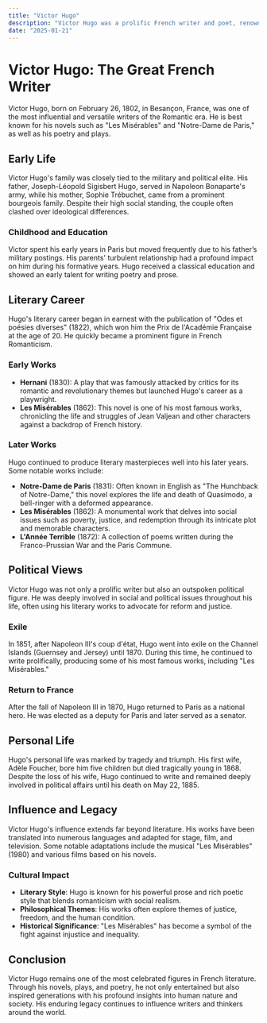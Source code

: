 ```yaml
---
title: "Victor Hugo"
description: "Victor Hugo was a prolific French writer and poet, renowned for his influential novels such as 'Les Misérables' and 'Notre-Dame de Paris,' and for his significant contributions to Romantic literature and social reform."
date: "2025-01-21"
--- 
```


# Victor Hugo: The Great French Writer

Victor Hugo, born on February 26, 1802, in Besançon, France, was one of the most influential and versatile writers of the Romantic era. He is best known for his novels such as "Les Misérables" and "Notre-Dame de Paris," as well as his poetry and plays.

## Early Life

Victor Hugo's family was closely tied to the military and political elite. His father, Joseph-Léopold Sigisbert Hugo, served in Napoleon Bonaparte's army, while his mother, Sophie Trébuchet, came from a prominent bourgeois family. Despite their high social standing, the couple often clashed over ideological differences.

### Childhood and Education
Victor spent his early years in Paris but moved frequently due to his father’s military postings. His parents' turbulent relationship had a profound impact on him during his formative years. Hugo received a classical education and showed an early talent for writing poetry and prose.

## Literary Career

Hugo's literary career began in earnest with the publication of "Odes et poésies diverses" (1822), which won him the Prix de l'Académie Française at the age of 20. He quickly became a prominent figure in French Romanticism.

### Early Works
- **Hernani** (1830): A play that was famously attacked by critics for its romantic and revolutionary themes but launched Hugo's career as a playwright.
- **Les Misérables** (1862): This novel is one of his most famous works, chronicling the life and struggles of Jean Valjean and other characters against a backdrop of French history.

### Later Works
Hugo continued to produce literary masterpieces well into his later years. Some notable works include:

- **Notre-Dame de Paris** (1831): Often known in English as "The Hunchback of Notre-Dame," this novel explores the life and death of Quasimodo, a bell-ringer with a deformed appearance.
- **Les Misérables** (1862): A monumental work that delves into social issues such as poverty, justice, and redemption through its intricate plot and memorable characters.
- **L'Année Terrible** (1872): A collection of poems written during the Franco-Prussian War and the Paris Commune.

## Political Views

Victor Hugo was not only a prolific writer but also an outspoken political figure. He was deeply involved in social and political issues throughout his life, often using his literary works to advocate for reform and justice.

### Exile
In 1851, after Napoleon III's coup d'état, Hugo went into exile on the Channel Islands (Guernsey and Jersey) until 1870. During this time, he continued to write prolifically, producing some of his most famous works, including "Les Misérables."

### Return to France
After the fall of Napoleon III in 1870, Hugo returned to Paris as a national hero. He was elected as a deputy for Paris and later served as a senator.

## Personal Life

Hugo's personal life was marked by tragedy and triumph. His first wife, Adèle Foucher, bore him five children but died tragically young in 1868. Despite the loss of his wife, Hugo continued to write and remained deeply involved in political affairs until his death on May 22, 1885.

## Influence and Legacy

Victor Hugo's influence extends far beyond literature. His works have been translated into numerous languages and adapted for stage, film, and television. Some notable adaptations include the musical "Les Misérables" (1980) and various films based on his novels.

### Cultural Impact
- **Literary Style**: Hugo is known for his powerful prose and rich poetic style that blends romanticism with social realism.
- **Philosophical Themes**: His works often explore themes of justice, freedom, and the human condition.
- **Historical Significance**: "Les Misérables" has become a symbol of the fight against injustice and inequality.

## Conclusion

Victor Hugo remains one of the most celebrated figures in French literature. Through his novels, plays, and poetry, he not only entertained but also inspired generations with his profound insights into human nature and society. His enduring legacy continues to influence writers and thinkers around the world.
